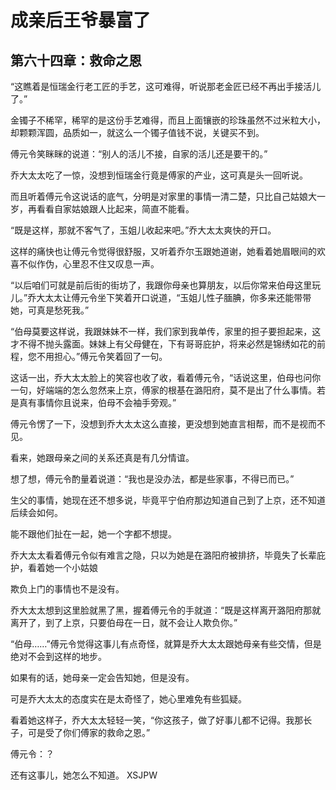 # 成亲后王爷暴富了 
 ## 第六十四章：救命之恩
  “这瞧着是恒瑞金行老工匠的手艺，这可难得，听说那老金匠已经不再出手接活儿了。”  
  
 金镯子不稀罕，稀罕的是这份手艺难得，而且上面镶嵌的珍珠虽然不过米粒大小，却颗颗浑圆，品质如一，就这么一个镯子值钱不说，关键买不到。  
  
 傅元令笑眯眯的说道：“别人的活儿不接，自家的活儿还是要干的。”  
  
 乔大太太吃了一惊，没想到恒瑞金行竟是傅家的产业，这可真是头一回听说。  
  
 而且听着傅元令这说话的底气，分明是对家里的事情一清二楚，只比自己姑娘大一岁，再看看自家姑娘跟人比起来，简直不能看。  
  
 “既是这样，那就不客气了，玉姐儿收起来吧。”乔大太太爽快的开口。  
  
 这样的痛快也让傅元令觉得很舒服，又听着乔尔玉跟她道谢，她看着她眉眼间的欢喜不似作伪，心里忍不住又叹息一声。  
  
 “以后咱们可就是前后街的街坊了，我跟你母亲也算朋友，以后你常来伯母这里玩儿。”乔大太太让傅元令坐下笑着开口说道，“玉姐儿性子腼腆，你多来还能带带她，可真是愁死我。”  
  
 “伯母莫要这样说，我跟妹妹不一样，我们家到我单传，家里的担子要担起来，这才不得不抛头露面。妹妹上有父母健在，下有哥哥庇护，将来必然是锦绣如花的前程，您不用担心。”傅元令笑着回了一句。  
  
 这话一出，乔大太太脸上的笑容也收了收，看着傅元令，“话说这里，伯母也问你一句，好端端的怎么忽然来上京，傅家的根基在潞阳府，莫不是出了什么事情。若是真有事情你且说来，伯母不会袖手旁观。”  
  
 傅元令愣了一下，没想到乔大太太这么直接，更没想到她直言相帮，而不是视而不见。  
  
 看来，她跟母亲之间的关系还真是有几分情谊。  
  
 想了想，傅元令酌量着说道：“我也是没办法，都是些家事，不得已而已。”  
  
 生父的事情，她现在还不想多说，毕竟平宁伯府那边知道自己到了上京，还不知道后续会如何。  
  
 能不跟他们扯在一起，她一个字都不想提。  
  
 乔大太太看着傅元令似有难言之隐，只以为她是在潞阳府被排挤，毕竟失了长辈庇护，看着她一个小姑娘  
  
 欺负上门的事情也不是没有。  
  
 乔大太太想到这里脸就黑了黑，握着傅元令的手就道：“既是这样离开潞阳府那就离开了，到了上京，只要伯母在一日，就不会让人欺负你。”  
  
 “伯母……”傅元令觉得这事儿有点奇怪，就算是乔大太太跟她母亲有些交情，但是绝对不会到这样的地步。  
  
 如果有的话，她母亲一定会告知她，但是没有。  
  
 可是乔大太太的态度实在是太奇怪了，她心里难免有些狐疑。  
  
 看着她这样子，乔大太太轻轻一笑，“你这孩子，做了好事儿都不记得。我那长子，可是受了你们傅家的救命之恩。”  
  
 傅元令：？  
  
 还有这事儿，她怎么不知道。 
XSJPW